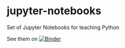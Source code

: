 # jupyter-notebooks
Set of Jupyter Notebooks for teaching Python

See them on [![Binder](https://mybinder.org/badge_logo.svg)](https://mybinder.org/v2/gh/SrNetoChan/jupyter-notebooks/main?labpath=notebooks)
